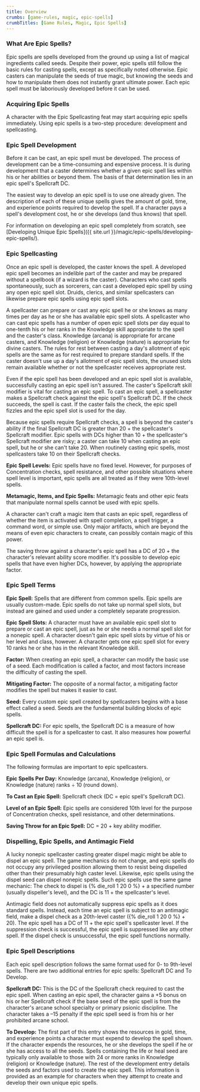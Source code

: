```yaml
---
title: Overview
crumbs: [game-rules, magic, epic-spells]
crumbTitles: [Game Rules, Magic, Epic Spells]
---
```


### What Are Epic Spells?

Epic spells are spells developed from the ground up using a list of magical ingredients called seeds. Despite their power, epic spells still follow the basic rules for casting spells, except as specifically noted otherwise. Epic casters can manipulate the seeds of true magic, but knowing the seeds and how to manipulate them does not instantly grant ultimate power. Each epic spell must be laboriously developed before it can be used.

### Acquiring Epic Spells

A character with the Epic Spellcasting feat may start acquiring epic spells immediately. Using epic spells is a two-step procedure: development and spellcasting.

### Epic Spell Development

Before it can be cast, an epic spell must be developed. The process of development can be a time-consuming and expensive process. It is during development that a caster determines whether a given epic spell lies within his or her abilities or beyond them. The basis of that determination lies in an epic spell's Spellcraft DC.

The easiest way to develop an epic spell is to use one already given. The description of each of these unique spells gives the amount of gold, time, and experience points required to develop the spell. If a character pays a spell's development cost, he or she develops (and thus knows) that spell.

For information on developing an epic spell completely from scratch, see [Developing Unique Epic Spells]({{ site.url }}/magic/epic-spells/developing-epic-spells/).

### Epic Spellcasting

Once an epic spell is developed, the caster knows the spell. A developed epic spell becomes an indelible part of the caster and may be prepared without a spellbook (if a wizard is the caster). Characters who cast spells spontaneously, such as sorcerers, can cast a developed epic spell by using any open epic spell slot. Druids, clerics, and similar spellcasters can likewise prepare epic spells using epic spell slots.

A spellcaster can prepare or cast any epic spell he or she knows as many times per day as he or she has available epic spell slots. A spellcaster who can cast epic spells has a number of open epic spell slots per day equal to one-tenth his or her ranks in the Knowledge skill appropriate to the spell and the caster's class. Knowledge (arcana) is appropriate for arcane casters, and Knowledge (religion) or Knowledge (nature) is appropriate for divine casters. The rules for rest between casting a day's allotment of epic spells are the same as for rest required to prepare standard spells. If the caster doesn't use up a day's allotment of epic spell slots, the unused slots remain available whether or not the spellcaster receives appropriate rest.

Even if the epic spell has been developed and an epic spell slot is available, successfully casting an epic spell isn't assured. The caster's Spellcraft skill modifier is vital for casting an epic spell. To cast an epic spell, a spellcaster makes a Spellcraft check against the epic spell's Spellcraft DC. If the check succeeds, the spell is cast. If the caster fails the check, the epic spell fizzles and the epic spell slot is used for the day.

Because epic spells require Spellcraft checks, a spell is beyond the caster's ability if the final Spellcraft DC is greater than 20 + the spellcaster's Spellcraft modifier. Epic spells with DCs higher than 10 + the spellcaster's Spellcraft modifier are risky; a caster can take 10 when casting an epic spell, but he or she can't take 20. When routinely casting epic spells, most spellcasters take 10 on their Spellcraft checks.

**Epic Spell Levels:** Epic spells have no fixed level. However, for purposes of Concentration checks, spell resistance, and other possible situations where spell level is important, epic spells are all treated as if they were 10th-level spells.

**Metamagic, Items, and Epic Spells:** Metamagic feats and other epic feats that manipulate normal spells cannot be used with epic spells.

A character can't craft a magic item that casts an epic spell, regardless of whether the item is activated with spell completion, a spell trigger, a command word, or simple use. Only major artifacts, which are beyond the means of even epic characters to create, can possibly contain magic of this power.

The saving throw against a character's epic spell has a DC of 20 + the character's relevant ability score modifier. It's possible to develop epic spells that have even higher DCs, however, by applying the appropriate factor.

### Epic Spell Terms

**Epic Spell:** Spells that are different from common spells. Epic spells are usually custom-made. Epic spells do not take up normal spell slots, but instead are gained and used under a completely separate progression.

**Epic Spell Slots:** A character must have an available epic spell slot to prepare or cast an epic spell, just as he or she needs a normal spell slot for a nonepic spell. A character doesn't gain epic spell slots by virtue of his or her level and class, however. A character gets one epic spell slot for every 10 ranks he or she has in the relevant Knowledge skill.

**Factor:** When creating an epic spell, a character can modify the basic use of a seed. Each modification is called a factor, and most factors increase the difficulty of casting the spell.

**Mitigating Factor:** The opposite of a normal factor, a mitigating factor modifies the spell but makes it easier to cast.

**Seed:** Every custom epic spell created by spellcasters begins with a base effect called a seed. Seeds are the fundamental building blocks of epic spells.

**Spellcraft DC:** For epic spells, the Spellcraft DC is a measure of how difficult the spell is for a spellcaster to cast. It also measures how powerful an epic spell is.

### Epic Spell Formulas and Calculations

The following formulas are important to epic spellcasters.

**Epic Spells Per Day:** Knowledge (arcana), Knowledge (religion), or Knowledge (nature) ranks &divide; 10 (round down).

**To Cast an Epic Spell:** Spellcraft check (DC = epic spell's Spellcraft DC).

**Level of an Epic Spell:** Epic spells are considered 10th level for the purpose of Concentration checks, spell resistance, and other determinations.

**Saving Throw for an Epic Spell:** DC = 20 + key ability modifier.

### Dispelling, Epic Spells, and Antimagic Field

A lucky nonepic spellcaster casting greater dispel magic might be able to dispel an epic spell. The game mechanics do not change, and epic spells do not occupy any privileged position allowing them to resist being dispelled other than their presumably high caster level. Likewise, epic spells using the dispel seed can dispel nonepic spells. Such epic spells use the same game mechanic: The check to dispel is {% die_roll 1 20 0 %} + a specified number (usually dispeller's level), and the DC is 11 + the spellcaster's level.

Antimagic field does not automatically suppress epic spells as it does standard spells. Instead, each time an epic spell is subject to an antimagic field, make a dispel check as a 20th-level caster ({% die_roll 1 20 0 %} + 20). The epic spell has a DC of 11 + the epic spell's spellcaster level. If the suppression check is successful, the epic spell is suppressed like any other spell. If the dispel check is unsuccessful, the epic spell functions normally.

### Epic Spell Descriptions

Each epic spell description follows the same format used for 0- to 9th-level spells. There are two additional entries for epic spells: Spellcraft DC and To Develop.

**Spellcraft DC:** This is the DC of the Spellcraft check required to cast the epic spell. When casting an epic spell, the character gains a +5 bonus on his or her Spellcraft check if the base seed of the epic spell is from the character's arcane school specialty or primary psionic discipline. The character takes a –15 penalty if the epic spell seed is from his or her prohibited arcane school.

**To Develop:** The first part of this entry shows the resources in gold, time, and experience points a character must expend to develop the spell shown. If the character expends the resources, he or she develops the spell if he or she has access to all the seeds. Spells containing the life or heal seed are typically only available to those with 24 or more ranks in Knowledge (religion) or Knowledge (nature). The rest of the development entry details the seeds and factors used to create the epic spell. This information is provided as an example for characters when they attempt to create and develop their own unique epic spells.
